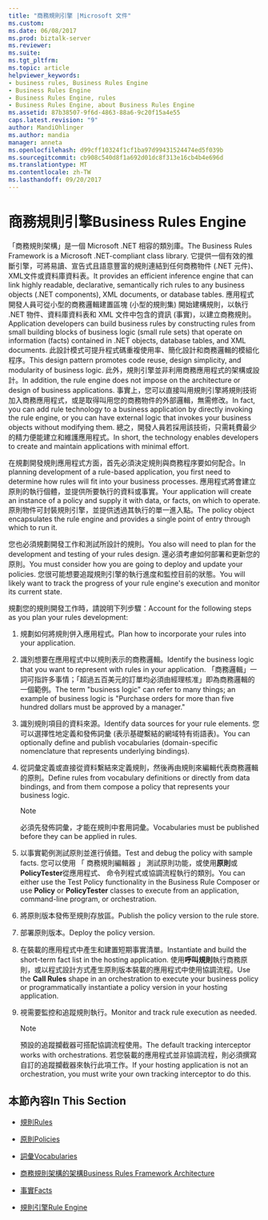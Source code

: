 ```yaml
---
title: "商務規則引擎 |Microsoft 文件"
ms.custom: 
ms.date: 06/08/2017
ms.prod: biztalk-server
ms.reviewer: 
ms.suite: 
ms.tgt_pltfrm: 
ms.topic: article
helpviewer_keywords:
- business rules, Business Rules Engine
- Business Rules Engine
- Business Rules Engine, rules
- Business Rules Engine, about Business Rules Engine
ms.assetid: 87b38507-9f6d-4863-88a6-9c20f15a4e55
caps.latest.revision: "9"
author: MandiOhlinger
ms.author: mandia
manager: anneta
ms.openlocfilehash: d99cff10324f1cf1ba97d99431524474ed5f039b
ms.sourcegitcommit: cb908c540d8f1a692d01dc8f313e16cb4b4e696d
ms.translationtype: MT
ms.contentlocale: zh-TW
ms.lasthandoff: 09/20/2017
---
```

# <a name="business-rules-engine"></a><span data-ttu-id="342b7-102">商務規則引擎</span><span class="sxs-lookup"><span data-stu-id="342b7-102">Business Rules Engine</span></span>
<span data-ttu-id="342b7-103">「商務規則架構」是一個 Microsoft .NET 相容的類別庫。</span><span class="sxs-lookup"><span data-stu-id="342b7-103">The Business Rules Framework is a Microsoft .NET-compliant class library.</span></span> <span data-ttu-id="342b7-104">它提供一個有效的推斷引擎，可將易讀、宣告式且語意豐富的規則連結到任何商務物件 (.NET 元件)、XML文件或資料庫資料表。</span><span class="sxs-lookup"><span data-stu-id="342b7-104">It provides an efficient inference engine that can link highly readable, declarative, semantically rich rules to any business objects (.NET components), XML documents, or database tables.</span></span> <span data-ttu-id="342b7-105">應用程式開發人員可從小型的商務邏輯建置區塊 (小型的規則集) 開始建構規則，以執行 .NET 物件、資料庫資料表和 XML 文件中包含的資訊 (事實)，以建立商務規則。</span><span class="sxs-lookup"><span data-stu-id="342b7-105">Application developers can build business rules by constructing rules from small building blocks of business logic (small rule sets) that operate on information (facts) contained in .NET objects, database tables, and XML documents.</span></span> <span data-ttu-id="342b7-106">此設計模式可提升程式碼重複使用率、簡化設計和商務邏輯的模組化程序。</span><span class="sxs-lookup"><span data-stu-id="342b7-106">This design pattern promotes code reuse, design simplicity, and modularity of business logic.</span></span> <span data-ttu-id="342b7-107">此外，規則引擎並非利用商務應用程式的架構或設計。</span><span class="sxs-lookup"><span data-stu-id="342b7-107">In addition, the rule engine does not impose on the architecture or design of business applications.</span></span> <span data-ttu-id="342b7-108">事實上，您可以直接叫用規則引擎將規則技術加入商務應用程式，或是取得叫用您的商務物件的外部邏輯，無需修改。</span><span class="sxs-lookup"><span data-stu-id="342b7-108">In fact, you can add rule technology to a business application by directly invoking the rule engine, or you can have external logic that invokes your business objects without modifying them.</span></span> <span data-ttu-id="342b7-109">總之，開發人員若採用該技術，只需耗費最少的精力便能建立和維護應用程式。</span><span class="sxs-lookup"><span data-stu-id="342b7-109">In short, the technology enables developers to create and maintain applications with minimal effort.</span></span>  
  
 <span data-ttu-id="342b7-110">在規劃開發規則應用程式方面，首先必須決定規則與商務程序要如何配合。</span><span class="sxs-lookup"><span data-stu-id="342b7-110">In planning development of a rule-based application, you first need to determine how rules will fit into your business processes.</span></span> <span data-ttu-id="342b7-111">應用程式將會建立原則的執行個體，並提供所要執行的資料或事實。</span><span class="sxs-lookup"><span data-stu-id="342b7-111">Your application will create an instance of a policy and supply it with data, or facts, on which to operate.</span></span> <span data-ttu-id="342b7-112">原則物件可封裝規則引擎，並提供透過其執行的單一進入點。</span><span class="sxs-lookup"><span data-stu-id="342b7-112">The policy object encapsulates the rule engine and provides a single point of entry through which to run it.</span></span>  
  
 <span data-ttu-id="342b7-113">您也必須規劃開發工作和測試所設計的規則。</span><span class="sxs-lookup"><span data-stu-id="342b7-113">You also will need to plan for the development and testing of your rules design.</span></span> <span data-ttu-id="342b7-114">還必須考慮如何部署和更新您的原則。</span><span class="sxs-lookup"><span data-stu-id="342b7-114">You must consider how you are going to deploy and update your policies.</span></span> <span data-ttu-id="342b7-115">您很可能想要追蹤規則引擎的執行進度和監控目前的狀態。</span><span class="sxs-lookup"><span data-stu-id="342b7-115">You will likely want to track the progress of your rule engine's execution and monitor its current state.</span></span>  
  
 <span data-ttu-id="342b7-116">規劃您的規則開發工作時，請說明下列步驟：</span><span class="sxs-lookup"><span data-stu-id="342b7-116">Account for the following steps as you plan your rules development:</span></span>  
  
1.  <span data-ttu-id="342b7-117">規劃如何將規則併入應用程式。</span><span class="sxs-lookup"><span data-stu-id="342b7-117">Plan how to incorporate your rules into your application.</span></span>  
  
2.  <span data-ttu-id="342b7-118">識別想要在應用程式中以規則表示的商務邏輯。</span><span class="sxs-lookup"><span data-stu-id="342b7-118">Identify the business logic that you want to represent with rules in your application.</span></span> <span data-ttu-id="342b7-119">「商務邏輯」一詞可指許多事情；「超過五百美元的訂單均必須由經理核准」即為商務邏輯的一個範例。</span><span class="sxs-lookup"><span data-stu-id="342b7-119">The term "business logic" can refer to many things; an example of business logic is "Purchase orders for more than five hundred dollars must be approved by a manager."</span></span>  
  
3.  <span data-ttu-id="342b7-120">識別規則項目的資料來源。</span><span class="sxs-lookup"><span data-stu-id="342b7-120">Identify data sources for your rule elements.</span></span> <span data-ttu-id="342b7-121">您可以選擇性地定義和發佈詞彙 (表示基礎繫結的網域特有術語表)。</span><span class="sxs-lookup"><span data-stu-id="342b7-121">You can optionally define and publish vocabularies (domain-specific nomenclature that represents underlying bindings).</span></span>  
  
4.  <span data-ttu-id="342b7-122">從詞彙定義或直接從資料繫結來定義規則，然後再由規則來編輯代表商務邏輯的原則。</span><span class="sxs-lookup"><span data-stu-id="342b7-122">Define rules from vocabulary definitions or directly from data bindings, and from them compose a policy that represents your business logic.</span></span>  
  
    > [!NOTE]
    >  <span data-ttu-id="342b7-123">必須先發佈詞彙，才能在規則中套用詞彙。</span><span class="sxs-lookup"><span data-stu-id="342b7-123">Vocabularies must be published before they can be applied in rules.</span></span>  
  
5.  <span data-ttu-id="342b7-124">以事實範例測試原則並進行偵錯。</span><span class="sxs-lookup"><span data-stu-id="342b7-124">Test and debug the policy with sample facts.</span></span> <span data-ttu-id="342b7-125">您可以使用 「 商務規則編輯器 」 測試原則功能，或使用**原則**或**PolicyTester**從應用程式、 命令列程式或協調流程執行的類別。</span><span class="sxs-lookup"><span data-stu-id="342b7-125">You can either use the Test Policy functionality in the Business Rule Composer or use **Policy** or **PolicyTester** classes to execute from an application, command-line program, or orchestration.</span></span>  
  
6.  <span data-ttu-id="342b7-126">將原則版本發佈至規則存放區。</span><span class="sxs-lookup"><span data-stu-id="342b7-126">Publish the policy version to the rule store.</span></span>  
  
7.  <span data-ttu-id="342b7-127">部署原則版本。</span><span class="sxs-lookup"><span data-stu-id="342b7-127">Deploy the policy version.</span></span>  
  
8.  <span data-ttu-id="342b7-128">在裝載的應用程式中產生和建置短期事實清單。</span><span class="sxs-lookup"><span data-stu-id="342b7-128">Instantiate and build the short-term fact list in the hosting application.</span></span> <span data-ttu-id="342b7-129">使用**呼叫規則**執行商務原則，或以程式設計方式產生原則版本裝載的應用程式中使用協調流程。</span><span class="sxs-lookup"><span data-stu-id="342b7-129">Use the **Call Rules** shape in an orchestration to execute your business policy or programmatically instantiate a policy version in your hosting application.</span></span>  
  
9. <span data-ttu-id="342b7-130">視需要監控和追蹤規則執行。</span><span class="sxs-lookup"><span data-stu-id="342b7-130">Monitor and track rule execution as needed.</span></span>  
  
    > [!NOTE]
    >  <span data-ttu-id="342b7-131">預設的追蹤攔截器可搭配協調流程使用。</span><span class="sxs-lookup"><span data-stu-id="342b7-131">The default tracking interceptor works with orchestrations.</span></span> <span data-ttu-id="342b7-132">若您裝載的應用程式並非協調流程，則必須撰寫自訂的追蹤攔截器來執行此項工作。</span><span class="sxs-lookup"><span data-stu-id="342b7-132">If your hosting application is not an orchestration, you must write your own tracking interceptor to do this.</span></span>  
  
## <a name="in-this-section"></a><span data-ttu-id="342b7-133">本節內容</span><span class="sxs-lookup"><span data-stu-id="342b7-133">In This Section</span></span>  
  
-   [<span data-ttu-id="342b7-134">規則</span><span class="sxs-lookup"><span data-stu-id="342b7-134">Rules</span></span>](../core/rules.md)  
  
-   [<span data-ttu-id="342b7-135">原則</span><span class="sxs-lookup"><span data-stu-id="342b7-135">Policies</span></span>](../core/policies.md)  
  
-   [<span data-ttu-id="342b7-136">詞彙</span><span class="sxs-lookup"><span data-stu-id="342b7-136">Vocabularies</span></span>](../core/vocabularies.md)  
  
-   [<span data-ttu-id="342b7-137">商務規則架構的架構</span><span class="sxs-lookup"><span data-stu-id="342b7-137">Business Rules Framework Architecture</span></span>](../core/business-rules-framework-architecture.md)  
  
-   [<span data-ttu-id="342b7-138">事實</span><span class="sxs-lookup"><span data-stu-id="342b7-138">Facts</span></span>](../core/facts.md)  
  
-   [<span data-ttu-id="342b7-139">規則引擎</span><span class="sxs-lookup"><span data-stu-id="342b7-139">Rule Engine</span></span>](../core/rule-engine.md)